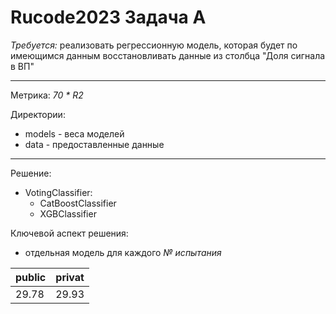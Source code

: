 # Rucode2023 Задача A

*Требуется:* реализовать регрессионную модель, которая будет по имеющимся данным восстановливать данные из столбца "Доля сигнала в ВП"

--------------------------------------------------------
Метрика: *70 * R2*

Директории:
- models - веса моделей
- data - предоставленные данные
----------------------------------
Решение:
- VotingClassifier:
  - СatBoostClassifier
  - XGBClassifier

Ключевой аспект решения:
- отдельная модель для каждого *№ испытания*

|public|privat|
|------|------|
|29.78 |29.93 |
